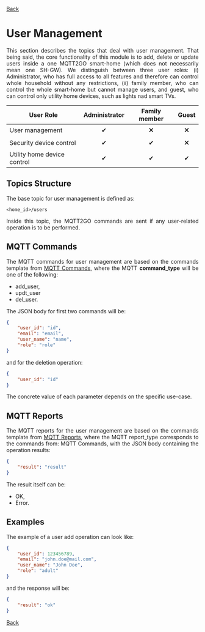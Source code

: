 [Back](./index.md#data-structure)
# User Management
<p align="justify">
This section describes the topics that deal with user management. That being said, the core functionality of this module is to add, delete or update users inside a one MQTT2GO smart-home (which does not necessarily mean one SH-GW). We distinguish between three user roles: (i) Administrator, who has full access to all features and therefore can control whole household without any restrictions, (ii) family member, who can control the whole smart-home but cannot manage users, and guest, who can control only utility home devices, such as lights nad smart TVs.
</p>

[logo]: https://github.githubassets.com/images/icons/emoji/unicode/274c.png?v8&s=10 "Cross"

| User Role                   | Administrator | Family member | Guest |
|-----------------------------|:---------------:|:---------------:|:-------:|
| User management             | ✔               | 🗙              | 🗙      |
| Security device control     | ✔ | ✔ | 🗙 |
| Utility home device control | ✔ | ✔ | ✔  |

## Topics Structure
The base topic for user management is defined as: 

```
<home_id>/users
```

<p align="justify">
Inside this topic, the MQTT2GO commands are sent if any user-related operation is to be performed.
</p>

## MQTT Commands
<p align="justify">
The MQTT commands for user management are based on the commands template from <a href="./mqtt2go-commands#mqtt_commands">MQTT Commands</a>, where the MQTT <strong>command_type</strong> will be one of the following:
</p>

* add_user,
* updt_user
* del_user.

The JSON body for first two commands will be:

```json
{
	"user_id": "id",
	"email": "email",
	"user_name": "name",
	"role": "role"
}
```

and for the deletion operation:

```json
{
	"user_id": "id"
}
```

The concrete value of each parameter depends on the specific use-case.

## MQTT Reports
<p align="justify">
The MQTT reports for the user management are based on the commands template from <a href="./mqtt2go-commands#mqtt_reports">MQTT Reports</a>, where the MQTT report_type corresponds to the commands from: MQTT Commands, with the JSON body containing the operation results:
</p>

```json
{
	"result": "result"
}
```

The result itself can be:
* OK,
* Error.

## Examples
The example of a user add operation can look like:

```json
{
	"user_id": 123456789,
	"email": "john.doe@mail.com",
	"user_name": "John Doe",
	"role": "adult"
}
```

and the response will be:

```json
{
	"result": "ok" 
}
```

[Back](./index.md#data-structure)
